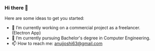 ### Hi there 👋
Here are some ideas to get you started:

- 🔭 I’m currently working on a commercial project as a freelancer. (Electron App)
- 🌱 I’m currently pursuing Bachelor's degree in Computer Engineering.
- 📫 How to reach me: anujjoshi63@gmail.com
<!--
**anujjoshi63/anujjoshi63** is a ✨ _special_ ✨ repository because its `README.md` (this file) appears on your GitHub profile.


-->
